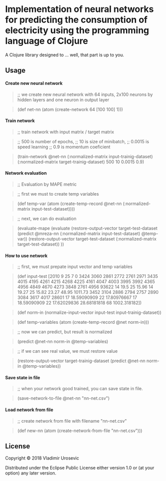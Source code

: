 # Implementation of neural networks for predicting the consumption of electricity using the programming language of Clojure

A Clojure library designed to ... well, that part is up to you.

## Usage

#### Create new neural network

> ;; we create new neural network with 64 inputs, 2x100 neurons by hidden layers and one neuron in output layer

> (def net-nn (atom (create-network 64 [100 100] 1)))

#### Train network
> ;; train network with input matrix / target matrix

> ;; 500 is number of epochs,
> ;; 10 is size of minibatch,
> ;; 0.0015 is speed learning
> ;; 0.9 is momentum coeficient

> (train-network @net-nn (:normalized-matrix input-trainig-dataset)
                       (:normalized-matrix target-trainig-dataset) 500 10
                       0.0015 0.9)

#### Network evaluation

> ;; Evaluation by MAPE metric

> ;; first we must to create temp variables

> (def temp-var (atom (create-temp-record @net-nn (:normalized-matrix input-test-dataset))))

> ;; next, we can do evaluation

> (evaluate-mape
    (evaluate
      (restore-output-vector target-test-dataset (predict @mreza-nn (:normalized-matrix input-test-dataset) @temp-var))
      (restore-output-vector target-test-dataset (:normalized-matrix target-test-dataset))
      ))

#### How to use network

> ;; first, we must prepate input vector and temp variables

> (def input-test [2010 9 25 7 0 3424 3060 2861 2772 2761 2971 3435 4015 4195 4261 4215
                 4268 4225 4161 4047 4003 3995 3992 4365 4956 4849 4670 4273 3848 2761
                 4956 93622 14 19.5 25 15.96 14 19.27 25 15.82 23.27 48.95 1011.73 3452
                 3104 2886 2794 2757 2890 3084 3617 4017 28601 17 18.59090909 22 17.80976667
                 17 18.59090909 22 17.62029836 28.68181818 68 1002.318182])

> (def norm-in (normalize-input-vector input-test input-trainig-dataset))

> (def temp-variables (atom (create-temp-record @net norm-in)))

> ;; now we can predict, but result is normalized

> (predict @net-nn norm-in @temp-variables)

> ;; if we can see real value, we must restore value

> (restore-output-vector target-trainig-dataset (predict @net-nn norm-in @temp-variables))

#### Save state in file

> ;; when your network good trained, you can save state in file.

> (save-network-to-file @net-nn "nn-net.csv")

#### Load network from file

> ;; create network from file with filename "nn-net.csv"

> (def new-nn (atom (create-network-from-file "nn-net.csv")))

## License

Copyright © 2018 Vladimir Urosevic

Distributed under the Eclipse Public License either version 1.0 or (at
your option) any later version.

